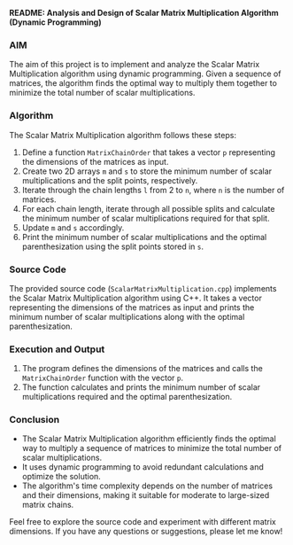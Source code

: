 **README: Analysis and Design of Scalar Matrix Multiplication Algorithm (Dynamic Programming)**

### AIM
The aim of this project is to implement and analyze the Scalar Matrix Multiplication algorithm using dynamic programming. Given a sequence of matrices, the algorithm finds the optimal way to multiply them together to minimize the total number of scalar multiplications.

### Algorithm
The Scalar Matrix Multiplication algorithm follows these steps:
1. Define a function `MatrixChainOrder` that takes a vector `p` representing the dimensions of the matrices as input.
2. Create two 2D arrays `m` and `s` to store the minimum number of scalar multiplications and the split points, respectively.
3. Iterate through the chain lengths `l` from 2 to `n`, where `n` is the number of matrices.
4. For each chain length, iterate through all possible splits and calculate the minimum number of scalar multiplications required for that split.
5. Update `m` and `s` accordingly.
6. Print the minimum number of scalar multiplications and the optimal parenthesization using the split points stored in `s`.

### Source Code
The provided source code (`ScalarMatrixMultiplication.cpp`) implements the Scalar Matrix Multiplication algorithm using C++. It takes a vector representing the dimensions of the matrices as input and prints the minimum number of scalar multiplications along with the optimal parenthesization.

### Execution and Output
1. The program defines the dimensions of the matrices and calls the `MatrixChainOrder` function with the vector `p`.
2. The function calculates and prints the minimum number of scalar multiplications required and the optimal parenthesization.

### Conclusion
- The Scalar Matrix Multiplication algorithm efficiently finds the optimal way to multiply a sequence of matrices to minimize the total number of scalar multiplications.
- It uses dynamic programming to avoid redundant calculations and optimize the solution.
- The algorithm's time complexity depends on the number of matrices and their dimensions, making it suitable for moderate to large-sized matrix chains.

Feel free to explore the source code and experiment with different matrix dimensions. If you have any questions or suggestions, please let me know!
